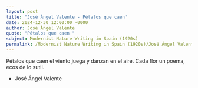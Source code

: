 ```yaml
---
layout: post
title: "José Ángel Valente - Pétalos que caen"
date: 2024-12-30 12:00:00 -0000
author: José Ángel Valente
quote: "Pétalos que caen "
subject: Modernist Nature Writing in Spain (1920s)
permalink: /Modernist Nature Writing in Spain (1920s)/José Ángel Valente/José Ángel Valente - Pétalos que caen
---
```


Pétalos que caen 
el viento juega 
y danzan en el aire. 
Cada flor un poema, 
ecos de lo sutil.

- José Ángel Valente

